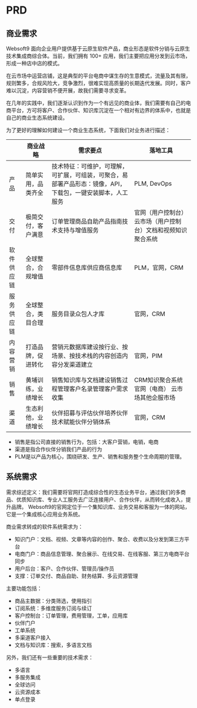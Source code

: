 # PRD

## 商业需求

Websoft9 面向企业用户提供基于云原生软件产品，商业形态是软件分销与云原生技术集成商综合体。当前，我们拥有 100+ 应用，我们主要把应用分发到云市场，形成一种店中店的模式。  

在云市场中运营店铺，这是典型的平台电商中谋生存的生意模式，流量及其有限，规则繁多，合规风险大，竞争激烈，很难实现高质量的长期迭代发展。同时，客户难以沉淀，内容营销不便开展，故我们需要寻求变革。

在几年的实践中，我们逐渐认识到作为一个有远见的商业体，我们需要有自己的电商平台，方可将客户、合作伙伴、知识库沉淀在一个相对有边界的体系中，也就是自己的商业生态系统建设。

为了更好的理解如何建设一个商业生态系统，下面我们对业务进行描述：


|            | **商业战略**       | **需求要点**                                                 | **落地工具**                                                 |
| ---------- | ------------------ | ------------------------------------------------------------ | ------------------------------------------------------------ |
| 产品       | 简单实用，品类齐全 | 技术特征：可维护，可理解，可扩展，可组装，可聚合，易部署产品形态：镜像，API，下载包，一键安装脚本，人工服务 | PLM, DevOps                                                  |
| 交付       | 极简交付，客户满意 | 订单管理商品自助产品指南技术支持与增值服务                   | 官网（用户控制台）云市场（用户控制台）文档和视频知识聚合系统 |
| 软件供应链 | 全球整合，合规增值 | 零部件信息库供应商信息库                                     | PLM，官网，CRM                                               |
| 服务供应链 | 全球整合，类目合理 | 服务目录众包人才库                                           | 官网，CRM                                                    |
| 内容营销   | 打造品牌，促进转化 | 营销元数据库建设按行业、按场景、按技术栈的内容创造内容分发渠道建立 | 官网，PIM                                                    |
| 销售       | 黄埔训练，业绩增长 | 销售知识库与文档建设销售过程管理客户名录管理客户需求收集     | CRM知识聚合系统 官网（电商） 云市场其他企服市场              |
| 渠道       | 生态利他，业绩增长 | 伙伴招募与评估伙伴培养伙伴技术赋能伙伴分销体系               | 官网，CRM                                                    |


- 销售是指公司直接的销售行为，包括：大客户营销，电销，电商
- 渠道是指合作伙伴分销我们产品的行为
- PLM是以产品为核心，围绕研发、生产、销售和服务整个生命周期的管理。

## 系统需求

需求综述定义：我们需要将官网打造成综合性的生态业务平台，通过我们的多商品、优质知识库、专业人工服务去广泛连接用户、合作伙伴，从而转化成收入，提升品牌。  Websoft9的官网定位于一个集知识库、业务交易和客服为一体的网站，它是一个集成核心应用业务系统。

商业需求转成的软件系统需求为：

- 知识门户：文档、视频、文章等内容的创作、聚合、收费以及分发到第三方平台
- 电商门户：商品信息管理、聚合展示、在线交易、在线客服、第三方电商平台同步
- 用户后台：客户、合作伙伴、管理员/操作员
- 支撑：订单交付、商品自助、财务结算、多云资源管理

主要功能包括：

- 商品主数据：分类筛选，使用指引
- 订阅系统：多维度服务订阅与续订
- 客户控制台：订单管理，费用管理，工单，应用库
- 伙伴门户
- 工单系统
- 多渠道客户接入
- 文档与知识库：搜索，多语言文档

另外，我们还有一些重要的技术需求：

- 多语言
- 多服务集成
- 全球访问
- 云资源成本
- 单点登录